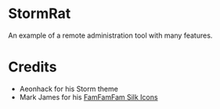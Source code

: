 # StormRat
An example of a remote administration tool with many features.

# Credits
- Aeonhack for his Storm theme
- Mark James for his [FamFamFam Silk Icons](http://www.famfamfam.com/lab/icons/silk/)
